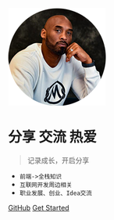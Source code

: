 ![logo](/_media/logo_kobe.png)

# 分享 交流 热爱

> 记录成长，开启分享

- `前端->全栈知识`
- `互联网开发周边相关`
- `职业发展、创业、Idea交流`

[GitHub](https://github.com/JunfengHan/docs)
[Get Started](/home/)